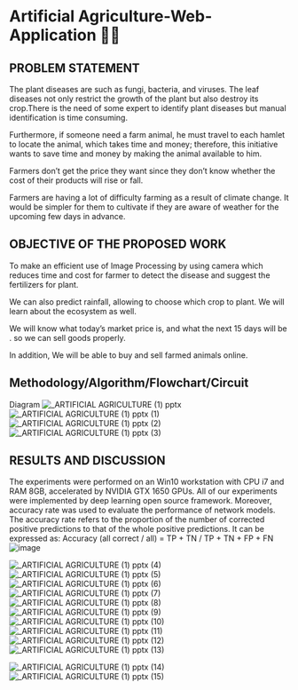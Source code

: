 # Artificial Agriculture-Web-Application 🧑‍🌾

## PROBLEM STATEMENT

The plant diseases are such as fungi, bacteria, and viruses. The leaf diseases not only restrict the growth
of the plant but also destroy its crop.There is the need of some expert to identify plant diseases but manual identification is time consuming.

Furthermore, if someone need a farm animal, he must travel to each hamlet to locate the animal, which
takes time and money; therefore, this initiative wants to save time and money by making the animal
available to him.

Farmers don’t get the price they want since they don’t know whether the cost of their products will rise
or fall.

Farmers are having a lot of difficulty farming as a result of climate change. It would be simpler for them
to cultivate if they are aware of weather for the upcoming few days in advance.


## OBJECTIVE OF THE PROPOSED WORK

To make an efficient use of Image Processing by using camera which reduces time and cost for farmer to
detect the disease and suggest the fertilizers for plant.

We can also predict rainfall, allowing to choose which crop to plant. We will learn about the ecosystem
as well.

We will know what today’s market price is, and what the next 15 days will be . so we can sell goods
properly.

In addition, We will be able to buy and sell farmed animals online.


## Methodology/Algorithm/Flowchart/Circuit
Diagram
![_ARTIFICIAL AGRICULTURE (1) pptx](https://user-images.githubusercontent.com/63738852/183290990-1ac57a24-5ccb-4fd8-a788-45fe8ac7d7eb.jpg)
![_ARTIFICIAL AGRICULTURE (1) pptx (1)](https://user-images.githubusercontent.com/63738852/183290995-b858b931-91c2-477f-b433-dac1f40ea35b.jpg)
![_ARTIFICIAL AGRICULTURE (1) pptx (2)](https://user-images.githubusercontent.com/63738852/183291002-143251b7-982c-40b9-84fc-be88233ca687.jpg)
![_ARTIFICIAL AGRICULTURE (1) pptx (3)](https://user-images.githubusercontent.com/63738852/183291013-ac3c0af0-3686-4a6a-bcf4-4b21f28edda5.jpg)

## RESULTS AND DISCUSSION
The experiments were performed on an Win10 workstation with CPU i7 and RAM 8GB, accelerated by NVIDIA GTX 1650 GPUs.
 All of our experiments were implemented by deep learning open source framework. Moreover, accuracy rate was used to evaluate the performance of network models. The accuracy rate refers to the proportion of the number of corrected positive predictions to that of the whole positive predictions. It can be expressed as:
                            Accuracy (all correct / all) = TP + TN / TP + TN + FP + FN
![image](https://user-images.githubusercontent.com/63738852/183291228-bc24e4a3-1358-40b9-a1ea-f688490dad85.png)



![_ARTIFICIAL AGRICULTURE (1) pptx (4)](https://user-images.githubusercontent.com/63738852/183291018-2d24a733-b5fc-4b77-bcb3-ae496726d174.jpg)
![_ARTIFICIAL AGRICULTURE (1) pptx (5)](https://user-images.githubusercontent.com/63738852/183291024-5d981a25-127d-4b7a-892b-5bf6ba89f13a.jpg)
![_ARTIFICIAL AGRICULTURE (1) pptx (6)](https://user-images.githubusercontent.com/63738852/183291029-3e0f2550-33b2-4313-81a6-7a6966823817.jpg)
![_ARTIFICIAL AGRICULTURE (1) pptx (7)](https://user-images.githubusercontent.com/63738852/183291033-3d90364e-6a57-4051-a835-d7b273328323.jpg)
![_ARTIFICIAL AGRICULTURE (1) pptx (8)](https://user-images.githubusercontent.com/63738852/183291043-e682ff48-8d8d-43b1-898a-1c4f3ec53e8e.jpg)
![_ARTIFICIAL AGRICULTURE (1) pptx (9)](https://user-images.githubusercontent.com/63738852/183291050-719859e8-25b0-4a37-bdff-a5b6a6acfb96.jpg)
![_ARTIFICIAL AGRICULTURE (1) pptx (10)](https://user-images.githubusercontent.com/63738852/183291058-b15d363e-9bbc-4b7f-8eaf-8ccc64d02e2c.jpg)
![_ARTIFICIAL AGRICULTURE (1) pptx (11)](https://user-images.githubusercontent.com/63738852/183291062-fb5fba18-54fe-46ed-b382-0a2b2858aafe.jpg)
![_ARTIFICIAL AGRICULTURE (1) pptx (12)](https://user-images.githubusercontent.com/63738852/183291068-6cf9a74d-db87-492b-9d37-9a50a9a59962.jpg)
![_ARTIFICIAL AGRICULTURE (1) pptx (13)](https://user-images.githubusercontent.com/63738852/183291070-6cda19ff-a405-48d4-a4f9-90d4180f4c8a.jpg)

![_ARTIFICIAL AGRICULTURE (1) pptx (14)](https://user-images.githubusercontent.com/63738852/183291072-68b3e550-5ed5-4fb2-baa0-9b03d76a75c7.jpg)
![_ARTIFICIAL AGRICULTURE (1) pptx (15)](https://user-images.githubusercontent.com/63738852/183291076-0d219d3a-51fc-4a19-abf4-842d8c7ad90e.jpg)



